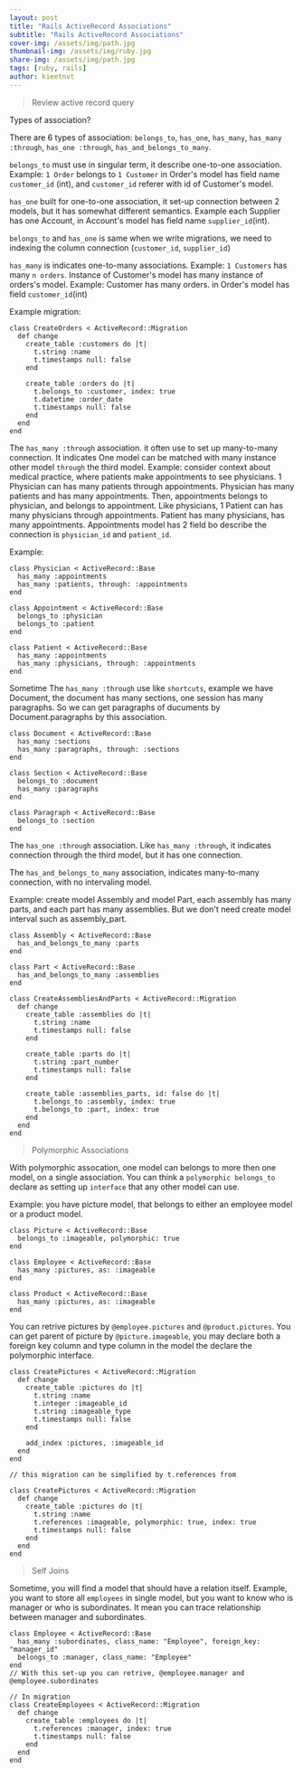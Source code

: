 ```yaml
---
layout: post
title: "Rails ActiveRecord Associations"
subtitle: "Rails ActiveRecord Associations"
cover-img: /assets/img/path.jpg
thumbnail-img: /assets/img/ruby.jpg
share-img: /assets/img/path.jpg
tags: [ruby, rails]
author: kieetnvt
---
```


> Review active record query

Types of association?

There are 6 types of association: `belongs_to`, `has_one`, `has_many`, `has_many :through`, `has_one :through`, `has_and_belongs_to_many`.

`belongs_to` must use in singular term, it describe one-to-one association. Example: `1 Order` belongs to `1 Customer`
in Order's model has field name `customer_id` (int), and `customer_id` referer with id of Customer's model.

`has_one` built for one-to-one association, it set-up connection between 2 models, but it has somewhat different semantics.
Example each Supplier has one Account, in Account's model has field name `supplier_id`(int).

`belongs_to` and `has_one` is same when we write migrations, we need to indexing the column connection (`customer_id`, `supplier_id`)

`has_many` is indicates one-to-many associations. Example: `1 Customers` has many `n orders`. Instance of Customer's model has many instance of orders's model.
Example: Customer has many orders. in Order's model has field `customer_id`(int)

Example migration:

~~~
class CreateOrders < ActiveRecord::Migration
  def change
    create_table :customers do |t|
      t.string :name
      t.timestamps null: false
    end

    create_table :orders do |t|
      t.belongs_to :customer, index: true
      t.datetime :order_date
      t.timestamps null: false
    end
  end
end
~~~

The `has_many :through` association. it often use to set up many-to-many connection. It indicates One model can be matched with many instance other model `through` the third model.
Example: consider context about medical practice, where patients make appointments to see physicians. 1 Physician can has many patients through appointments. Physician has many patients and has many appointments. Then, appointments belongs to physician, and belongs to appointment. Like physicians, 1 Patient can has many physicians through appointments. Patient has many physicians, has many appointments.
Appointments model has 2 field bo describe the connection is `physician_id` and `patient_id`.

Example:

~~~
class Physician < ActiveRecord::Base
  has_many :appointments
  has_many :patients, through: :appointments
end

class Appointment < ActiveRecord::Base
  belongs_to :physician
  belongs_to :patient
end

class Patient < ActiveRecord::Base
  has_many :appointments
  has_many :physicians, through: :appointments
end
~~~

Sometime The `has_many :through` use like `shortcuts`, example we have Document, the document has many sections, one session has many paragraphs. So we can get paragraphs of ducuments by Document.paragraphs by this association.

~~~
class Document < ActiveRecord::Base
  has_many :sections
  has_many :paragraphs, through: :sections
end

class Section < ActiveRecord::Base
  belongs_to :document
  has_many :paragraphs
end

class Paragraph < ActiveRecord::Base
  belongs_to :section
end
~~~

The `has_one :through` association. Like `has_many :through`, it indicates connection through the third model, but it has one connection.

The `has_and_belongs_to_many` association, indicates many-to-many connection, with no intervaling model.

Example: create model Assembly and model Part, each assembly has many parts, and each part has many assemblies. But we don't need create model interval such as assembly_part.

~~~
class Assembly < ActiveRecord::Base
  has_and_belongs_to_many :parts
end

class Part < ActiveRecord::Base
  has_and_belongs_to_many :assemblies
end

class CreateAssembliesAndParts < ActiveRecord::Migration
  def change
    create_table :assemblies do |t|
      t.string :name
      t.timestamps null: false
    end

    create_table :parts do |t|
      t.string :part_number
      t.timestamps null: false
    end

    create_table :assemblies_parts, id: false do |t|
      t.belongs_to :assembly, index: true
      t.belongs_to :part, index: true
    end
  end
end
~~~

> Polymorphic Associations

With polymorphic assocation, one model can belongs to more then one model, on a single association. You can think a `polymorphic belongs_to` declare as setting up `interface` that any other model can use.

Example: you have picture model, that belongs to either an employee model or a product model.

~~~
class Picture < ActiveRecord::Base
  belongs_to :imageable, polymorphic: true
end

class Employee < ActiveRecord::Base
  has_many :pictures, as: :imageable
end

class Product < ActiveRecord::Base
  has_many :pictures, as: :imageable
end
~~~

You can retrive pictures by `@employee.pictures` and `@product.pictures`.
You can get parent of picture by `@picture.imageable`, you may declare both a foreign key column and type column in the model the declare the polymorphic interface.

~~~
class CreatePictures < ActiveRecord::Migration
  def change
    create_table :pictures do |t|
      t.string :name
      t.integer :imageable_id
      t.string :imageable_type
      t.timestamps null: false
    end

    add_index :pictures, :imageable_id
  end
end

// this migration can be simplified by t.references from

class CreatePictures < ActiveRecord::Migration
  def change
    create_table :pictures do |t|
      t.string :name
      t.references :imageable, polymorphic: true, index: true
      t.timestamps null: false
    end
  end
end
~~~

> Self Joins

Sometime, you will find a model that should have a relation itself. Example, you want to store all `employees` in single model, but you want to know who is manager or who is subordinates. It mean you can trace relationship between manager and subordinates.

~~~
class Employee < ActiveRecord::Base
  has_many :subordinates, class_name: "Employee", foreign_key: "manager_id"
  belongs_to :manager, class_name: "Employee"
end
// With this set-up you can retrive, @employee.manager and @employee.subordinates

// In migration
class CreateEmployees < ActiveRecord::Migration
  def change
    create_table :employees do |t|
      t.references :manager, index: true
      t.timestamps null: false
    end
  end
end
~~~


